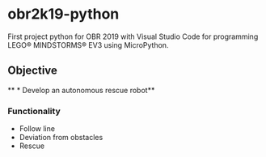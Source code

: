 # obr2k19-python
First project python for OBR 2019 with Visual Studio Code for programming LEGO® MINDSTORMS® EV3 using MicroPython.

## Objective
** * Develop an autonomous rescue robot**

### Functionality
* Follow line
* Deviation from obstacles
* Rescue
